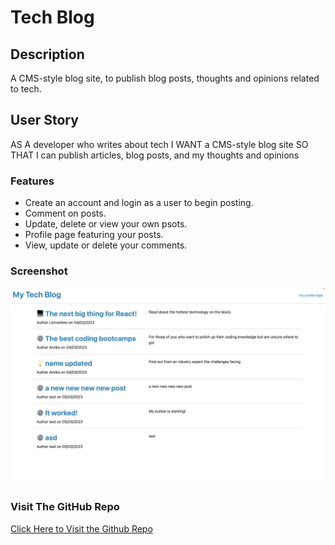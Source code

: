 # Tech Blog

## Description

A CMS-style blog site, to publish blog posts, thoughts and opinions related to tech.

## User Story
AS A developer who writes about tech
I WANT a CMS-style blog site
SO THAT I can publish articles, blog posts, and my thoughts and opinions

### Features
- Create an account and login as a user to begin posting.
- Comment on posts.
- Update, delete or view your own psots.
- Profile page featuring your posts.
- View, update or delete your comments.

### Screenshot
![Screenshot](/assets/screenshot.png)

### Visit The GitHub Repo
[Click Here to Visit the Github Repo](https://github.com/cherry-aisha/week-14-tech-blog)
